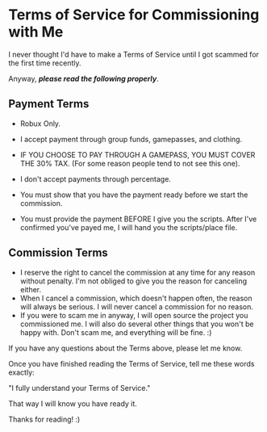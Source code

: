 # Terms of Service for Commissioning with Me

I never thought I'd have to make a Terms of Service until I got scammed for the first time recently. 

Anyway, ***please read the following properly***.

## Payment Terms

- Robux Only.

- I accept payment through group funds, gamepasses, and clothing.

- IF YOU CHOOSE TO PAY THROUGH A GAMEPASS, YOU MUST COVER THE 30% TAX. (For some reason people tend to not see this one).

- I don't accept payments through percentage.

- You must show that you have the payment ready before we start the commission.

- You must provide the payment BEFORE I give you the scripts. After I've confirmed you've payed me, I will hand you the scripts/place file.

## Commission Terms

- I reserve the right to cancel the commission at any time for any reason without penalty. I'm not obliged to give you the reason for canceling either.
- When I cancel a commission, which doesn't happen often, the reason will always be serious. I will never cancel a commission for no reason.
- If you were to scam me in anyway, I will open source the project you commissioned me. I will also do several other things that you won't be happy with. Don't scam me, and everything will be fine. :)

If you have any questions about the Terms above, please let me know.

Once you have finished reading the Terms of Service, tell me these words exactly:

 "I fully understand your Terms of Service."
 
 That way I will know you have ready it. 
 
 Thanks for reading! :)
